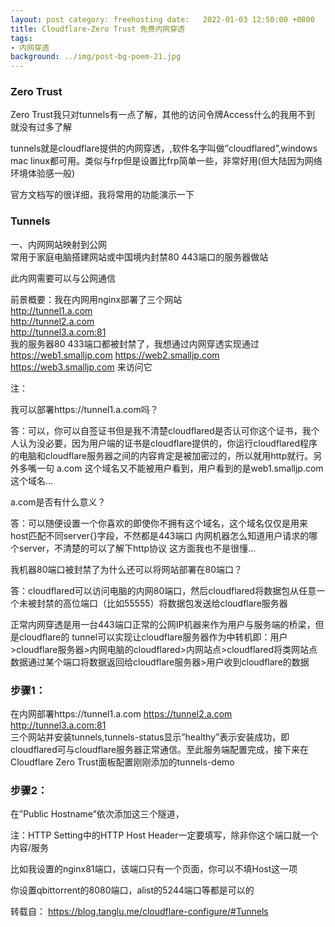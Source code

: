 ```yaml
---
layout: post category: freehosting date:   2022-01-03 12:50:00 +0800
title: Cloudflare-Zero Trust 免费内网穿透
tags:
- 内网穿透
background: ../img/post-bg-poem-21.jpg
---
```



### Zero Trust
Zero Trust我只对tunnels有一点了解，其他的访问令牌Access什么的我用不到 就没有过多了解

tunnels就是cloudflare提供的内网穿透，,软件名字叫做”cloudflared”,windows mac linux都可用。类似与frp但是设置比frp简单一些，非常好用(但大陆因为网络环境体验感一般)

官方文档写的很详细，我将常用的功能演示一下

### Tunnels
一、内网网站映射到公网<br>
常用于家庭电脑搭建网站或中国境内封禁80 443端口的服务器做站

此内网需要可以与公网通信

前景概要：我在内网用nginx部署了三个网站 <br>
http://tunnel1.a.com <br>
http://tunnel2.a.com <br>
http://tunnel3.a.com:81<br>
我的服务器80 433端口都被封禁了，我想通过内网穿透实现通过<br>
 https://web1.smalljp.com https://web2.smalljp.com https://web3.smalljp.com 来访问它

注：

我可以部署https://tunnel1.a.com吗？

答：可以，你可以自签证书但是我不清楚cloudflared是否认可你这个证书，我个人认为没必要，因为用户端的证书是cloudflare提供的，你运行cloudflared程序的电脑和cloudflare服务器之间的内容肯定是被加密过的，所以就用http就行。另外多嘴一句 a.com 这个域名又不能被用户看到，用户看到的是web1.smalljp.com这个域名…

a.com是否有什么意义？

答：可以随便设置一个你喜欢的即使你不拥有这个域名，这个域名仅仅是用来host匹配不同server{}字段，不然都是443端口 内网机器怎么知道用户请求的哪个server，不清楚的可以了解下http协议 这方面我也不是很懂…

我机器80端口被封禁了为什么还可以将网站部署在80端口？

答：cloudflared可以访问电脑的内网80端口，然后cloudflared将数据包从任意一个未被封禁的高位端口（比如55555）将数据包发送给cloudflare服务器

正常内网穿透是用一台443端口正常的公网IP机器来作为用户与服务端的桥梁，但是cloudflare的 tunnel可以实现让cloudflare服务器作为中转机即：用户>cloudflare服务器>内网电脑的cloudflared>内网站点>cloudflared将类网站点数据通过某个端口将数据返回给cloudflare服务器>用户收到cloudflare的数据

### 步骤1：
在内网部署https://tunnel1.a.com https://tunnel2.a.com http://tunnel3.a.com:81 <br>三个网站并安装tunnels,tunnels-status显示”healthy”表示安装成功，即cloudflared可与cloudflare服务器正常通信。至此服务端配置完成，接下来在Cloudflare Zero Trust面板配置刚刚添加的tunnels-demo


### 步骤2：
在”Public Hostname”依次添加这三个隧道，

注：HTTP Setting中的HTTP Host Header一定要填写，除非你这个端口就一个内容/服务

比如我设置的nginx81端口，该端口只有一个页面，你可以不填Host这一项

你设置qbittorrent的8080端口，alist的5244端口等都是可以的

转载自： https://blog.tanglu.me/cloudflare-configure/#Tunnels